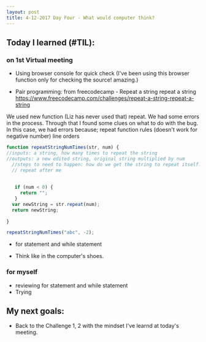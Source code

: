 ```yaml
---
layout: post
title: 4-12-2017 Day Four - What would computer think?
---
```


## Today I learned (#TIL):

### on 1st Virtual meeting
- Using browser console for quick check (I've been using this browser function only for checking the source! amazing.)

- Pair programming: from freecodecamp - Repeat a string repeat a string
https://www.freecodecamp.com/challenges/repeat-a-string-repeat-a-string

We used new function (Liz has never used that) repeat.
We had some errors in the process. Through that I found some clues on what to do with the bug.
In this case, we had errors because;
repeat function rules (doesn't work for negative number)
line orders

```javascript
function repeatStringNumTimes(str, num) {
//inputs: a string, how many times to repeat the string
//outputs: a new edited string, original string multiplied by num
  //steps to need to happen: how do we get the string to repeat itself.
  // repeat after me
 
  
   if (num < 0) {
     return "";
   }
  var newString = str.repeat(num);
  return newString;
  
}

repeatStringNumTimes("abc", -2);
```

- for statement and while statement

- Think like in the computer's shoes. 


### for myself

- reviewing for statement and while statement
- Trying 


## My next goals:

- Back to the Challenge 1, 2 with the mindset I've learnd at today's meeting.
